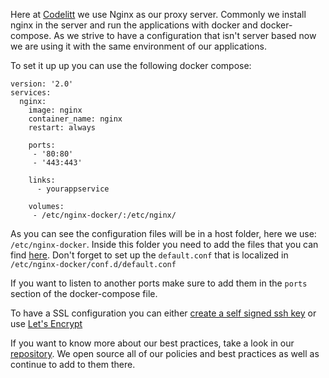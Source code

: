 Here at [Codelitt](codelitt.com) we use Nginx as our proxy server. Commonly we install nginx in the server and run the applications with docker and docker-compose. As we strive to have a configuration that isn't server based now we are using it with the same environment of our applications.

To set it up up you can use the following docker compose:

```
version: '2.0'
services:
  nginx:
    image: nginx
    container_name: nginx
    restart: always

    ports:
     - '80:80'
     - '443:443'

    links:
      - yourappservice

    volumes: 
     - /etc/nginx-docker/:/etc/nginx/
```

As you can see the configuration files will be in a host folder, here we use: `/etc/nginx-docker`.
 Inside this folder you need to add the files that you can find [here](https://github.com/kaiomagalhaes/nginx-docker-configuration). Don't forget to set up the `default.conf` that is localized in `/etc/nginx-docker/conf.d/default.conf`

If you want to listen to another ports make sure to add them in the `ports` section of the docker-compose file.

To have a SSL configuration you can either [create a self signed ssh key](http://www.akadia.com/services/ssh_test_certificate.html) or use [Let's Encrypt](https://letsencrypt.org/getting-started/)

If you want to know more about our best practices, take a look in our [repository](https://github.com/codelittinc/incubator-resources). We open source all of our policies and best practices as well as continue to add to them there.
